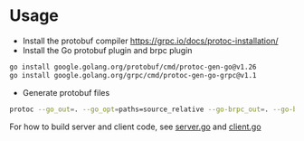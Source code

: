 # Usage

- Install the protobuf compiler https://grpc.io/docs/protoc-installation/
- Install the Go protobuf plugin and brpc plugin

``` bash
go install google.golang.org/protobuf/cmd/protoc-gen-go@v1.26
go install google.golang.org/grpc/cmd/protoc-gen-go-grpc@v1.1
```

- Generate protobuf files

``` bash
protoc --go_out=. --go_opt=paths=source_relative --go-brpc_out=. --go-brpc_opt=paths=source_relative  *.proto
```

For how to build server and client code, see [server.go](./server/server.go) and [client.go](./client/client.go)